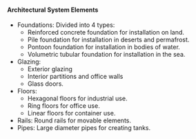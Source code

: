 #### Architectural System Elements

* Foundations: Divided into 4 types:
	+ Reinforced concrete foundation for installation on land.
	+ Pile foundation for installation in deserts and permafrost.
	+ Pontoon foundation for installation in bodies of water.
	+ Volumetric tubular foundation for installation in the sea.
* Glazing:
	+ Exterior glazing
	+ Interior partitions and office walls
	+ Glass doors.
* Floors:
	+ Hexagonal floors for industrial use.
	+ Ring floors for office use.
	+ Linear floors for container use.
* Rails: Round rails for movable elements.
* Pipes: Large diameter pipes for creating tanks.
